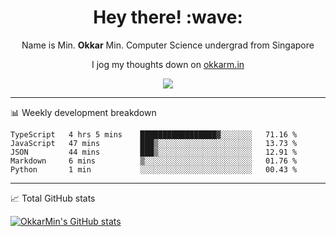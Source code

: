 <h1 align="center"> Hey there! :wave:</h1>

<p align="center">Name is Min. <strong>Okkar</strong> Min. Computer Science undergrad from Singapore</p>

<p align="center">I jog my thoughts down on <a href="https://okkarm.in">okkarm.in</a></p>

<p align="center">
  <a href="https://okkarm.in/linkedin" target='_blank'>
    <img src="https://img.shields.io/badge/linkedin-%230077B5.svg?&style=for-the-badge&logo=linkedin&logoColor=white" />
  </a>
 </p>

-------

📊 Weekly development breakdown
<!--START_SECTION:waka-->
```text
TypeScript   4 hrs 5 mins    █████████████████▓░░░░░░░   71.16 % 
JavaScript   47 mins         ███▒░░░░░░░░░░░░░░░░░░░░░   13.73 % 
JSON         44 mins         ███▒░░░░░░░░░░░░░░░░░░░░░   12.91 % 
Markdown     6 mins          ▒░░░░░░░░░░░░░░░░░░░░░░░░   01.76 % 
Python       1 min           ░░░░░░░░░░░░░░░░░░░░░░░░░   00.43 % 
```
<!--END_SECTION:waka-->

-------
📈 Total GitHub stats

<p>
  <a href="https://github.com/OkkarMin"><img src="https://github-readme-stats.vercel.app/api?username=OkkarMin&hide_border=true&show_icons=true&theme=graywhite" alt="OkkarMin's GitHub stats"></a>
</p>
